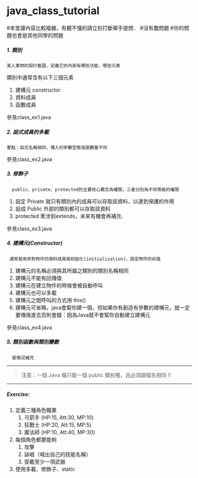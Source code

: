 # java_class_tutorial
#本堂課內容比較複雜，有聽不懂的請立刻打斷舉手提問．
#沒有蠢問題
#你的問題也會是其他同學的問題
##### 1. 類別
    某人事物的設計藍圖，定義它的內部有哪些功能，哪些元素


類別中通常含有以下三個元素
1. 建構元 constructor
2. 資料成員
3. 函數成員

參見class_ex1.java
##### 2. 函式成員的多載
    重點：函式名稱相同，傳入的參數型態或是數量不同

參見class_ex2.java

##### 3. 修飾子
      public、private、protected的主要核心概念為權限，三者分別為不同等級的權限
1. 設定 Private 就只有類別內的成員可以存取該資料，以達到保護的作用
2. 設成 Public 外部的類別都可以存取該資料
3. protected 牽涉到extends，未來有機會再補充．

參見class_ex3.java

##### 4. 建構元(Constructor)
     通常是用來對物件的資料成員做初始化(initialization)，設定物件的初值

1. 建構元的名稱必須與其所屬之類別的類別名稱相同
2. 建構元不能有回傳值
3. 建構元在建立物件的時候會被自動呼叫
4. 建構元也可以多載
5. 建構元之間呼叫的方式用 this()
6. 建構元可省略，java會幫你建一個，但如果你有創造有參數的建構元，就一定要傳值進去否則會錯：因為Java就不會幫你自動建立建構元
   
參見class_ex4.java

##### 5. 類別函數與類別變數
      是情況補充


---
> 注意：一個 Java 檔只能一個 public 類別喔，且必須跟檔名相同 !!

---
##### Exercise:
1. 定義三種角色職業
    1. 弓箭手 (HP:15, Att:30, MP:10)
    2. 狂戰士 (HP:20, Att:15, MP:5)
    3. 魔法師 (HP:10, Att:40, MP:30)
2. 每個角色都要能夠
    1. 攻擊
    2. 詠唱（喊出自己的技能名稱）
    3. 穿戴至少一項武器
3. 使用多載、修飾子、static
   